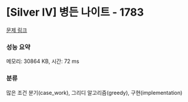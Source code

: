 # [Silver IV] 병든 나이트 - 1783 

[문제 링크](https://www.acmicpc.net/problem/1783) 

### 성능 요약

메모리: 30864 KB, 시간: 72 ms

### 분류

많은 조건 분기(case_work), 그리디 알고리즘(greedy), 구현(implementation)

